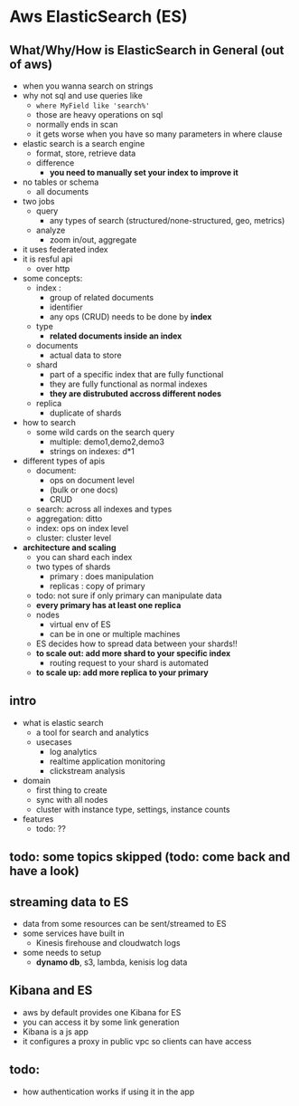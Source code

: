# Aws ElasticSearch (ES) 


## What/Why/How is ElasticSearch in General (out of aws)
* when you wanna search on strings
* why not sql and use queries like
    * `where MyField like 'search%' `
    * those are heavy operations on sql 
    * normally ends in scan
    * it gets worse when you have so many parameters in where clause
* elastic search is a search engine
    * format, store, retrieve data
    * difference
        * **you need to manually set your index to improve it**
* no tables or schema
    * all documents
* two jobs
    * query
        * any types of search (structured/none-structured, geo, metrics)
    * analyze
        * zoom in/out, aggregate
* it uses federated index
* it is resful api
    * over http
* some concepts:
    * index : 
        * group of related documents
        * identifier
        * any ops (CRUD) needs to be done by **index**
    * type
        * **related documents inside an index**
    * documents
        * actual data to store
    * shard
        * part of a specific index that are fully functional
        * they are fully functional as normal indexes
        * **they are distrubuted accross different nodes**
    * replica
        * duplicate of shards
* how to search
    * some wild cards on the search query
        * multiple: demo1,demo2,demo3
        * strings on indexes: d*1
* different types of apis
    * document: 
        * ops on document level 
        * (bulk or one docs)
        * CRUD
    * search: across all indexes and types 
    * aggregation: ditto 
    * index: ops on index level 
    * cluster: cluster level
* **architecture and scaling**
    * you can shard each index
    * two types of shards
        * primary : does manipulation
        * replicas : copy of primary
    * todo: not sure if only primary can manipulate data
    * **every primary has at least one replica**
    * nodes
        * virtual env of ES
        * can be in one or multiple machines
    * ES decides how to spread data between your shards!!
    * **to scale out: add more shard to your specific index**
        * routing request to your shard is automated
    * **to scale up: add more replica to your primary**




## intro
* what is elastic search
    * a tool for search and analytics
    * usecases
        * log analytics
        * realtime application monitoring
        * clickstream analysis
* domain
    * first thing to create
    * sync with all nodes
    * cluster with instance type, settings, instance counts
* features
    * todo: ??

## todo: some topics skipped (todo: come back and have a look)
## streaming data to ES
* data from some resources can be sent/streamed to ES
* some services have built in
    * Kinesis firehouse and cloudwatch logs
* some needs to setup
    * **dynamo db**, s3, lambda, kenisis log data


## Kibana and ES
* aws by default provides one Kibana for ES
* you can access it by some link generation
* Kibana is a js app
* it configures a proxy in public vpc so clients can have access
## todo: 
* how authentication works if using it in the app